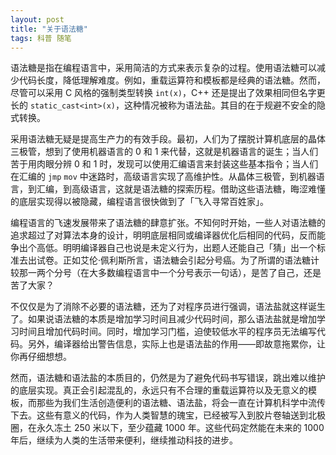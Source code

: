 ```yaml
---
layout: post
title: "关于语法糖"
tags: 科普 随笔
---
```


语法糖是指在编程语言中，采用简洁的方式来表示复杂的过程。使用语法糖可以减少代码长度，降低理解难度。例如，重载运算符和模板都是经典的语法糖。然而，尽管可以采用 C 风格的强制类型转换 `int(x)`，C++ 还是提出了效果相同但名字更长的 `static_cast<int>(x)`，这种情况被称为语法盐。其目的在于规避不安全的隐式转换。

采用语法糖无疑是提高生产力的有效手段。最初，人们为了摆脱计算机底层的晶体三极管，想到了使用机器语言的 $0$ 和 $1$ 来代替，这就是机器语言的诞生；当人们苦于用肉眼分辨 $0$ 和 $1$ 时，发现可以使用汇编语言来封装这些基本指令；当人们在汇编的 `jmp` `mov` 中迷路时，高级语言实现了高维护性。从晶体三极管，到机器语言，到汇编，到高级语言，这就是语法糖的探索历程。借助这些语法糖，晦涩难懂的底层实现得以被隐藏，编程语言很快做到了「飞入寻常百姓家」。

编程语言的飞速发展带来了语法糖的肆意扩张。不知何时开始，一些人对语法糖的追求超过了对算法本身的设计，明明底层相同或编译器优化后相同的代码，反而能争出个高低。明明编译器自己也说是未定义行为，出题人还能自己「猜」出一个标准去出试卷。正如艾伦·佩利斯所言，语法糖会引起分号癌。为了所谓的语法糖计较那一两个分号（在大多数编程语言中一个分号表示一句话），是苦了自己，还是苦了大家？

不仅仅是为了消除不必要的语法糖，还为了对程序员进行强调，语法盐就这样诞生了。如果说语法糖的本质是增加学习时间且减少代码时间，那么语法盐就是增加学习时间且增加代码时间。同时，增加学习门槛，迫使较低水平的程序员无法编写代码。另外，编译器给出警告信息，实际上也是语法盐的作用——即故意拖累你，让你再仔细想想。

然而，语法糖和语法盐的本质目的，仍然是为了避免代码书写错误，跳出难以维护的底层实现。真正会引起混乱的，永远只有不合理的重载运算符以及无意义的模板，而那些为我们生活创造便利的语法糖、语法盐，将会一直在计算机科学中流传下去。这些有意义的代码，作为人类智慧的瑰宝，已经被写入到胶片卷轴送到北极圈，在永久冻土 $250$ 米以下，至少蕴藏 $1000$ 年。这些代码定然能在未来的 $1000$ 年后，继续为人类的生活带来便利，继续推动科技的进步。